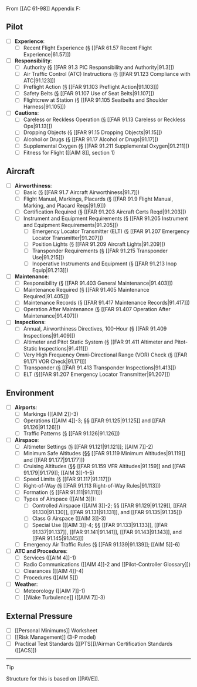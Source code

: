 From [[AC 61-98]] Appendix F:

## Pilot
- [ ] **Experience**:
	- [ ] Recent Flight Experience (§ [[FAR 61.57 Recent Flight Experience|61.57]])
- [ ] **Responsibility**:
	- [ ] Authority (§ [[FAR 91.3 PIC Responsibility and Authority|91.3]])
	- [ ] Air Traffic Control (ATC) Instructions (§ [[FAR 91.123 Compliance with ATC|91.123]])
	- [ ] Preflight Action (§ [[FAR 91.103 Preflight Action|91.103]])
	- [ ] Safety Belts (§ [[FAR 91.107 Use of Seat Belts|91.107]])
	- [ ] Flightcrew at Station (§ [[FAR 91.105 Seatbelts and Shoulder Harness|91.105]])
- [ ] **Cautions**:
	- [ ] Careless or Reckless Operation (§ [[FAR 91.13 Careless or Reckless Ops|91.13]])
	- [ ] Dropping Objects (§ [[FAR 91.15 Dropping Objects|91.15]])
	- [ ] Alcohol or Drugs (§ [[FAR 91.17 Alcohol or Drugs|91.17]])
	- [ ] Supplemental Oxygen (§ [[FAR 91.211 Supplemental Oxygen|91.211]])
	- [ ] Fitness for Flight ([[AIM 8]], section 1)

## Aircraft
- [ ] **Airworthiness**:
	- [ ] Basic (§ [[FAR 91.7 Aircraft Airworthiness|91.7]])
	- [ ] Flight Manual, Markings, Placards (§ [[FAR 91.9 Flight Manual, Marking, and Placard Reqs|91.9]])
	- [ ] Certification Required (§ [[FAR 91.203 Aircraft Certs Reqd|91.203]])
	- [ ] Instrument and Equipment Requirements (§ [[FAR 91.205 Instrument and Equipment Requirements|91.205]])
		- [ ] Emergency Locator Transmitter (ELT) (§ [[FAR 91.207 Emergency Locator Transmitter|91.207]])
		- [ ] Position Lights (§ [[FAR 91.209 Aircraft Lights|91.209]])
		- [ ] Transponder Requirements (§ [[FAR 91.215 Transponder Use|91.215]])
		- [ ] Inoperative Instruments and Equipment (§ [[FAR 91.213 Inop Equip|91.213]])
- [ ] **Maintenance**:
	- [ ] Responsibility (§ [[FAR 91.403 General Maintenance|91.403]])
	- [ ] Maintenance Required (§ [[FAR 91.405 Maintenance Required|91.405]])
	- [ ] Maintenance Records (§ [[FAR 91.417 Maintenance Records|91.417]])
	- [ ] Operation After Maintenance (§ [[FAR 91.407 Operation After Maintenance|91.407]])
- [ ] **Inspections**:
	- [ ] Annual, Airworthiness Directives, 100-Hour (§ [[FAR 91.409 Inspections|91.409]])
	- [ ] Altimeter and Pitot Static System (§ [[FAR 91.411 Altimeter and Pitot-Static Inspections|91.411]])
	- [ ] Very High Frequency Omni-Directional Range (VOR) Check (§ [[FAR 91.171 VOR Check|91.171]])
	- [ ] Transponder (§ [[FAR 91.413 Transponder Inspections|91.413]])
	- [ ] ELT (§[[FAR 91.207 Emergency Locator Transmitter|91.207]])

## Environment
- [ ] **Airports**:
	- [ ] Markings ([[AIM 2]]-3)
	- [ ] Operations ([[AIM 4]]-3; §§ [[FAR 91.125|91.125]] and [[FAR 91.126|91.126]])
	- [ ] Traffic Patterns (§ [[FAR 91.126|91.126]])
- [ ] **Airspace**:
	- [ ] Altimeter Settings (§ [[FAR 91.121|91.121]]; [[AIM 7]]-2)
	- [ ] Minimum Safe Altitudes (§§ [[FAR 91.119 Minimum Altitudes|91.119]] and [[FAR 91.177|91.177]])
	- [ ] Cruising Altitudes (§§ [[FAR 91.159 VFR Altitudes|91.159]] and [[FAR 91.179|91.179]]; [[AIM 3]]-1-5)
	- [ ] Speed Limits (§ [[FAR 91.117|91.117]])
	- [ ] Right-of-Way (§ [[FAR 91.113 Right-of-Way Rules|91.113]])
	- [ ] Formation (§ [[FAR 91.111|91.111]])
	- [ ] Types of Airspace ([[AIM 3]]):
		- [ ] Controlled Airspace ([[AIM 3]]-2; §§ [[FAR 91.129|91.129]], [[FAR 91.130|91.130]], [[FAR 91.131|91.131]], and [[FAR 91.135|91.135]])
		- [ ] Class G Airspace ([[AIM 3]]-3)
		- [ ] Special Use ([[AIM 3]]-4; §§ [[FAR 91.133|91.133]], [[FAR 91.137|91.137]], [[FAR 91.141|91.141]], [[FAR 91.143|91.143]], and [[FAR 91.145|91.145]])
	- [ ] Emergency Air Traffic Rules (§ [[FAR 91.139|91.139]]; [[AIM 5]]-6)
- [ ] **ATC and Procedures**:
	- [ ] Services ([[AIM 4]]-1)
	- [ ] Radio Communications ([[AIM 4]]-2 and [[Pilot-Controller Glossary]])
	- [ ] Clearances ([[AIM 4]]-4)
	- [ ] Procedures ([[AIM 5]])
- [ ] **Weather**:
	- [ ] Meteorology ([[AIM 7]]-1)
	- [ ] [[Wake Turbulence]] ([[AIM 7]]-3)

## External Pressure
- [ ] [[Personal Minimums]] Worksheet
- [ ] [[Risk Management]] (3-P model)
- [ ] Practical Test Standards ([[PTS]])/Airman Certification Standards ([[ACS]])

---

> [!tip]
> Structure for this is based on [[PAVE]].